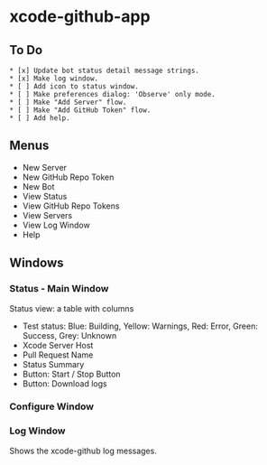# xcode-github-app

## To Do
```
* [x] Update bot status detail message strings.
* [x] Make log window.
* [ ] Add icon to status window.
* [ ] Make preferences dialog: 'Observe' only mode.
* [ ] Make "Add Server" flow.
* [ ] Make "Add GitHub Token" flow.
* [ ] Add help.
```
 
## Menus
* New Server
* New GitHub Repo Token
* New Bot
* View Status
* View GitHub Repo Tokens
* View Servers
* View Log Window
* Help

## Windows

### Status - Main Window
Status view: a table with columns

* Test status: Blue: Building, Yellow: Warnings, Red: Error, Green: Success, Grey: Unknown
* Xcode Server Host
* Pull Request Name
* Status Summary
* Button: Start / Stop Button
* Button: Download logs

### Configure Window

### Log Window
Shows the xcode-github log messages.
